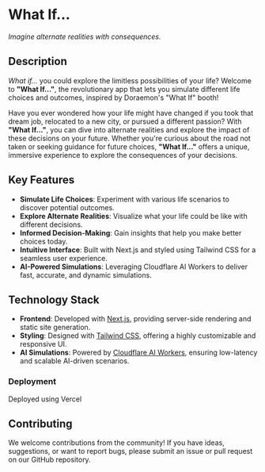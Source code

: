 # What If...

*Imagine alternate realities with consequences.*

## Description

*What if...* you could explore the limitless possibilities of your life? Welcome to **"What If..."**, the revolutionary app that lets you simulate different life choices and outcomes, inspired by Doraemon's "What If" booth!

Have you ever wondered how your life might have changed if you took that dream job, relocated to a new city, or pursued a different passion? With **"What If..."**, you can dive into alternate realities and explore the impact of these decisions on your future. Whether you're curious about the road not taken or seeking guidance for future choices, **"What If..."** offers a unique, immersive experience to explore the consequences of your decisions.

## Key Features

- **Simulate Life Choices**: Experiment with various life scenarios to discover potential outcomes.
- **Explore Alternate Realities**: Visualize what your life could be like with different decisions.
- **Informed Decision-Making**: Gain insights that help you make better choices today.
- **Intuitive Interface**: Built with Next.js and styled using Tailwind CSS for a seamless user experience.
- **AI-Powered Simulations**: Leveraging Cloudflare AI Workers to deliver fast, accurate, and dynamic simulations.

## Technology Stack

- **Frontend**: Developed with [Next.js](https://nextjs.org/), providing server-side rendering and static site generation.
- **Styling**: Designed with [Tailwind CSS](https://tailwindcss.com/), offering a highly customizable and responsive UI.
- **AI Simulations**: Powered by [Cloudflare AI Workers](https://workers.cloudflare.com/), ensuring low-latency and scalable AI-driven scenarios.

### Deployment

Deployed using Vercel

## Contributing

We welcome contributions from the community! If you have ideas, suggestions, or want to report bugs, please submit an issue or pull request on our GitHub repository.
